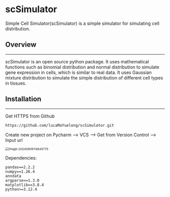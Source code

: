 # scSimulator

Simple Cell Simulator(scSimulator) is a simple simulator for simulating cell distribution.

## Overview

------

scSimulator is an open source python package. It uses mathematical functions such as binomial distribution and normal distribution to simulate gene expression in cells, which is similar to real data. It uses Gaussian mixture distribution to simulate the simple distribution of different cell types in tissues.

## Installation

------

Get HTTPS from Github

```
https://github.com/lucaMaYuelong/scSimulator.git
```

Create new project on Pycharm --> VCS --> Get from Version Control --> Input url

<img src="D:\文件\华大\scSimulator\assets\image-20240909114645775.png" alt="image-20240909114645775" style="zoom:67%;" />

Dependencies:

```
pandas==2.2.2
numpy==1.26.4
anndata
argparse==1.3.0
matplotlib==3.8.4
python>=3.12.4
```

